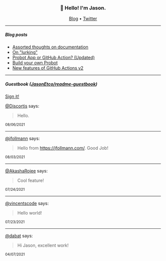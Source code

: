 <h3 align="center">👋 Hello! I'm Jason.</h3>

<p align="center">
  <a href="https://jasonet.co">Blog</a> •
  <a href="https://twitter.com/JasonEtco">Twitter</a>
</p>

---

##### Blog posts

<!--START_SECTION:posts-->
* [Assorted thoughts on documentation](https:&#x2F;&#x2F;jasonet.co&#x2F;posts&#x2F;thoughts-on-docs&#x2F;)
* [On &quot;lurking&quot;](https:&#x2F;&#x2F;jasonet.co&#x2F;posts&#x2F;on-lurking&#x2F;)
* [Probot App or GitHub Action? (Updated)](https:&#x2F;&#x2F;jasonet.co&#x2F;posts&#x2F;probot-app-or-github-action-v2&#x2F;)
* [Build your own Probot](https:&#x2F;&#x2F;jasonet.co&#x2F;posts&#x2F;build-your-own-probot&#x2F;)
* [New features of GitHub Actions v2](https:&#x2F;&#x2F;jasonet.co&#x2F;posts&#x2F;new-features-of-github-actions&#x2F;)
<!--END_SECTION:posts-->

---

##### Guestbook ([JasonEtco/readme-guestbook](https://github.com/JasonEtco/readme-guestbook))

<a href="https://readme-guestbook.vercel.app">Sign it!</a>

<!--START_SECTION:guestbook-->
[@Discortis](https://github.com/Discortis) says:

> Hello.

<sup>08/06/2021</sup>


---

[@jfollmann](https://github.com/jfollmann) says:

> Hello from https://jfollmann.com/. Good Job!

<sup>08/03/2021</sup>


---

[@AkashaRojee](https://github.com/AkashaRojee) says:

> Cool feature!

<sup>07/24/2021</sup>


---

[@vincentscode](https://github.com/vincentscode) says:

> Hello world!

<sup>07/23/2021</sup>


---

[@dabat](https://github.com/dabat) says:

> Hi Jason, excellent work! 

<sup>04/07/2021</sup>

<!--END_SECTION:guestbook-->
<!--GUESTBOOK_LIST [{"name":"Discortis","message":"Hello.","date":"08/06/2021"},{"name":"jfollmann","message":"Hello from https://jfollmann.com/. Good Job!","date":"08/03/2021"},{"name":"AkashaRojee","message":"Cool feature!","date":"07/24/2021"},{"name":"vincentscode","message":"Hello world!","date":"07/23/2021"},{"name":"dabat","message":"Hi Jason, excellent work! ","date":"04/07/2021"}]-->
